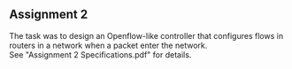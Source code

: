 ## Assignment 2

The task was to design an Openflow-like controller that configures flows in routers in a network when a packet enter the network.  
See "Assignment 2 Specifications.pdf" for details.

